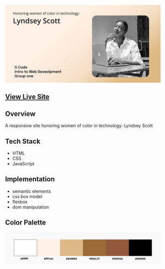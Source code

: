 


![Lyndsey Scott](lscover.png?raw=true)

## [View Live Site](https://lyndseyscott.vercel.app/)

## **Overview**
A responsive site honoring women of color in technology: Lyndsey Scott


## **Tech Stack**
 * HTML
 *  CSS
 *  JavaScript


## **Implementation**
* semantic elements
* css box model
* flexbox
* dom manipulation


 ## **Color Palette**
 
![Adobe Colors](adobecolors.png?raw=true)


